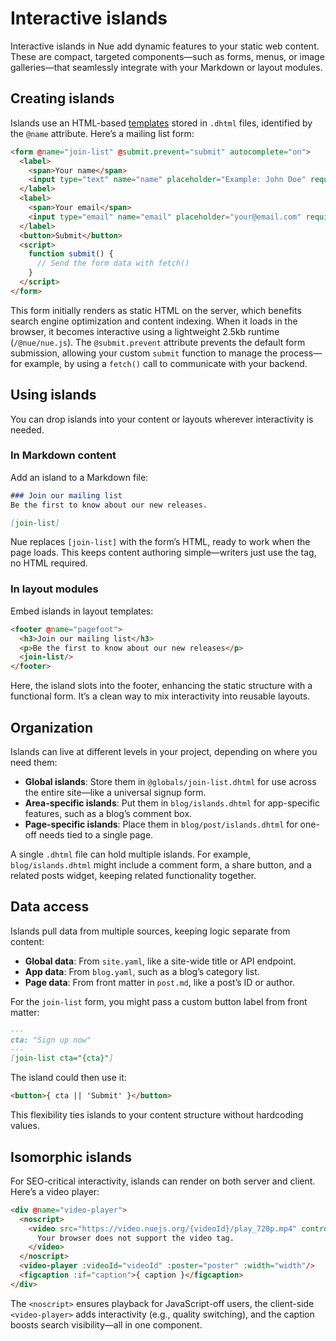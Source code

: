 
# Interactive islands
Interactive islands in Nue add dynamic features to your static web content. These are compact, targeted components—such as forms, menus, or image galleries—that seamlessly integrate with your Markdown or layout modules.


## Creating islands
Islands use an HTML-based [templates](template-syntax.html) stored in `.dhtml` files, identified by the `@name` attribute. Here’s a mailing list form:

```html
<form @name="join-list" @submit.prevent="submit" autocomplete="on">
  <label>
    <span>Your name</span>
    <input type="text" name="name" placeholder="Example: John Doe" required>
  </label>
  <label>
    <span>Your email</span>
    <input type="email" name="email" placeholder="your@email.com" required>
  </label>
  <button>Submit</button>
  <script>
    function submit() {
      // Send the form data with fetch()
    }
  </script>
</form>
```

This form initially renders as static HTML on the server, which benefits search engine optimization and content indexing. When it loads in the browser, it becomes interactive using a lightweight 2.5kb runtime (`/@nue/nue.js`). The `@submit.prevent` attribute prevents the default form submission, allowing your custom `submit` function to manage the process—for example, by using a `fetch()` call to communicate with your backend.


## Using islands
You can drop islands into your content or layouts wherever interactivity is needed.

### In Markdown content
Add an island to a Markdown file:

```md
### Join our mailing list
Be the first to know about our new releases.

[join-list]
```

Nue replaces `[join-list]` with the form’s HTML, ready to work when the page loads. This keeps content authoring simple—writers just use the tag, no HTML required.

### In layout modules
Embed islands in layout templates:

```html
<footer @name="pagefoot">
  <h3>Join our mailing list</h3>
  <p>Be the first to know about our new releases</p>
  <join-list/>
</footer>
```

Here, the island slots into the footer, enhancing the static structure with a functional form. It’s a clean way to mix interactivity into reusable layouts.

## Organization
Islands can live at different levels in your project, depending on where you need them:
- **Global islands**: Store them in `@globals/join-list.dhtml` for use across the entire site—like a universal signup form.
- **Area-specific islands**: Put them in `blog/islands.dhtml` for app-specific features, such as a blog’s comment box.
- **Page-specific islands**: Place them in `blog/post/islands.dhtml` for one-off needs tied to a single page.

A single `.dhtml` file can hold multiple islands. For example, `blog/islands.dhtml` might include a comment form, a share button, and a related posts widget, keeping related functionality together.

## Data access
Islands pull data from multiple sources, keeping logic separate from content:
- **Global data**: From `site.yaml`, like a site-wide title or API endpoint.
- **App data**: From `blog.yaml`, such as a blog’s category list.
- **Page data**: From front matter in `post.md`, like a post’s ID or author.

For the `join-list` form, you might pass a custom button label from front matter:

```md
---
cta: "Sign up now"
---
[join-list cta="{cta}"]
```

The island could then use it:

```html
<button>{ cta || 'Submit' }</button>
```

This flexibility ties islands to your content structure without hardcoding values.

## Isomorphic islands
For SEO-critical interactivity, islands can render on both server and client. Here’s a video player:

```html
<div @name="video-player">
  <noscript>
    <video src="https://video.nuejs.org/{videoId}/play_720p.mp4" controls>
      Your browser does not support the video tag.
    </video>
  </noscript>
  <video-player :videoId="videoId" :poster="poster" :width="width"/>
  <figcaption :if="caption">{ caption }</figcaption>
</div>
```

The `<noscript>` ensures playback for JavaScript-off users, the client-side `<video-player>` adds interactivity (e.g., quality switching), and the caption boosts search visibility—all in one component.

